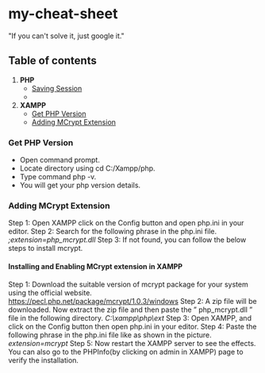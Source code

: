 # my-cheat-sheet
"If you can't solve it, just google it."

## Table of contents
1. **PHP**
    + [Saving Session](#saving-session)
    + 
2. **XAMPP**
    + [Get PHP Version](#get-php-version)
    + [Adding MCrypt Extension](#adding-mcrypt-exttension)
    
### Get PHP Version
- Open command prompt.
- Locate directory using cd C:/Xampp/php.
- Type command php -v.
- You will get your php version details.

### Adding MCrypt Extension
Step 1: Open XAMPP click on the Config button and open php.ini in your editor.
Step 2: Search for the following phrase in the php.ini file.
        _;extension=php_mcrypt.dll_
Step 3: If not found, you can follow the below steps to install mcrypt.

#### Installing and Enabling MCrypt extension in XAMPP
Step 1: Download the suitable version of mcrypt package for your system using the official website. https://pecl.php.net/package/mcrypt/1.0.3/windows
Step 2: A zip file will be downloaded. Now extract the zip file and then paste the ” php_mcrypt.dll ” file in the following directory.
        _C:\xampp\php\ext_
Step 3: Open XAMPP, and click on the Config button then open php.ini in your editor.
Step 4: Paste the following phrase in the php.ini file like as shown in the picture.
        _extension=mcrypt_
Step 5: Now restart the XAMPP server to see the effects. You can also go to the PHPInfo(by clicking on admin in XAMPP) page to verify the installation.
